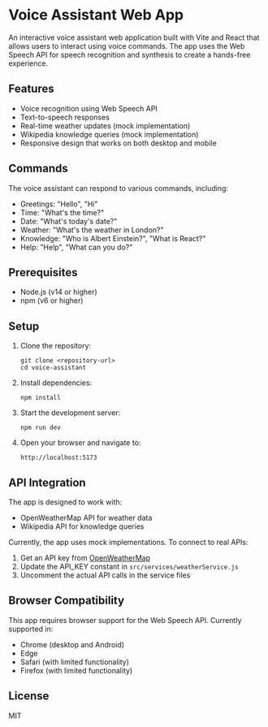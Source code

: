 # Voice Assistant Web App

An interactive voice assistant web application built with Vite and React that allows users to interact using voice commands. The app uses the Web Speech API for speech recognition and synthesis to create a hands-free experience.

## Features

- Voice recognition using Web Speech API
- Text-to-speech responses
- Real-time weather updates (mock implementation)
- Wikipedia knowledge queries (mock implementation)
- Responsive design that works on both desktop and mobile

## Commands

The voice assistant can respond to various commands, including:

- Greetings: "Hello", "Hi"
- Time: "What's the time?"
- Date: "What's today's date?"
- Weather: "What's the weather in London?"
- Knowledge: "Who is Albert Einstein?", "What is React?"
- Help: "Help", "What can you do?"

## Prerequisites

- Node.js (v14 or higher)
- npm (v6 or higher)

## Setup

1. Clone the repository:
   ```
   git clone <repository-url>
   cd voice-assistant
   ```

2. Install dependencies:
   ```
   npm install
   ```

3. Start the development server:
   ```
   npm run dev
   ```

4. Open your browser and navigate to:
   ```
   http://localhost:5173
   ```

## API Integration

The app is designed to work with:

- OpenWeatherMap API for weather data
- Wikipedia API for knowledge queries

Currently, the app uses mock implementations. To connect to real APIs:

1. Get an API key from [OpenWeatherMap](https://openweathermap.org/api)
2. Update the API_KEY constant in `src/services/weatherService.js`
3. Uncomment the actual API calls in the service files

## Browser Compatibility

This app requires browser support for the Web Speech API. Currently supported in:

- Chrome (desktop and Android)
- Edge
- Safari (with limited functionality)
- Firefox (with limited functionality)

## License

MIT
